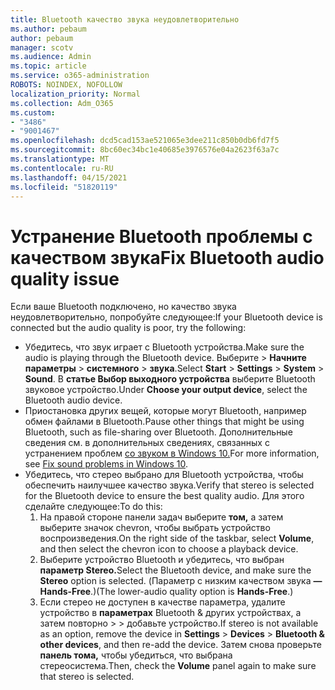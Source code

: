 ```yaml
---
title: Bluetooth качество звука неудовлетворительно
ms.author: pebaum
author: pebaum
manager: scotv
ms.audience: Admin
ms.topic: article
ms.service: o365-administration
ROBOTS: NOINDEX, NOFOLLOW
localization_priority: Normal
ms.collection: Adm_O365
ms.custom:
- "3486"
- "9001467"
ms.openlocfilehash: dcd5cad153ae521065e3dee211c850b0db6fd7f5
ms.sourcegitcommit: 8bc60ec34bc1e40685e3976576e04a2623f63a7c
ms.translationtype: MT
ms.contentlocale: ru-RU
ms.lasthandoff: 04/15/2021
ms.locfileid: "51820119"
---
```

# <a name="fix-bluetooth-audio-quality-issue"></a><span data-ttu-id="7216d-102">Устранение Bluetooth проблемы с качеством звука</span><span class="sxs-lookup"><span data-stu-id="7216d-102">Fix Bluetooth audio quality issue</span></span>

<span data-ttu-id="7216d-103">Если ваше Bluetooth подключено, но качество звука неудовлетворительно, попробуйте следующее:</span><span class="sxs-lookup"><span data-stu-id="7216d-103">If your Bluetooth device is connected but the audio quality is poor, try the following:</span></span>

- <span data-ttu-id="7216d-104">Убедитесь, что звук играет с Bluetooth устройства.</span><span class="sxs-lookup"><span data-stu-id="7216d-104">Make sure the audio is playing through the Bluetooth device.</span></span> <span data-ttu-id="7216d-105">Выберите   >  **Начните параметры**  >  **системного**  >  **звука**.</span><span class="sxs-lookup"><span data-stu-id="7216d-105">Select **Start** > **Settings** > **System** > **Sound**.</span></span> <span data-ttu-id="7216d-106">В **статье Выбор выходного устройства** выберите Bluetooth звуковое устройство.</span><span class="sxs-lookup"><span data-stu-id="7216d-106">Under **Choose your output device**, select the Bluetooth audio device.</span></span>
- <span data-ttu-id="7216d-107">Приостановка других вещей, которые могут Bluetooth, например обмен файлами в Bluetooth.</span><span class="sxs-lookup"><span data-stu-id="7216d-107">Pause other things that might be using Bluetooth, such as file-sharing over Bluetooth.</span></span> <span data-ttu-id="7216d-108">Дополнительные сведения см. в дополнительных сведениях, связанных с устранением проблем [со звуком в Windows 10.](https://support.microsoft.com/help/4520288/windows-10-fix-sound-problems)</span><span class="sxs-lookup"><span data-stu-id="7216d-108">For more information, see [Fix sound problems in Windows 10](https://support.microsoft.com/help/4520288/windows-10-fix-sound-problems).</span></span>
- <span data-ttu-id="7216d-109">Убедитесь, что стерео выбрано для Bluetooth устройства, чтобы обеспечить наилучшее качество звука.</span><span class="sxs-lookup"><span data-stu-id="7216d-109">Verify that stereo is selected for the Bluetooth device to ensure the best quality audio.</span></span> <span data-ttu-id="7216d-110">Для этого сделайте следующее:</span><span class="sxs-lookup"><span data-stu-id="7216d-110">To do this:</span></span> 
    1. <span data-ttu-id="7216d-111">На правой стороне панели задач выберите **том,** а затем выберите значок chevron, чтобы выбрать устройство воспроизведения.</span><span class="sxs-lookup"><span data-stu-id="7216d-111">On the right side of the taskbar, select **Volume**, and then select the chevron icon to choose a playback device.</span></span>
    2. <span data-ttu-id="7216d-112">Выберите устройство Bluetooth и убедитесь, что выбран **параметр Stereo.**</span><span class="sxs-lookup"><span data-stu-id="7216d-112">Select the Bluetooth device, and make sure the **Stereo** option is selected.</span></span> <span data-ttu-id="7216d-113">(Параметр с низким качеством звука **— Hands-Free**.)</span><span class="sxs-lookup"><span data-stu-id="7216d-113">(The lower-audio quality option is **Hands-Free**.)</span></span>
    3. <span data-ttu-id="7216d-114">Если стерео не доступен в качестве параметра, удалите устройство в **параметрах** Bluetooth & других устройствах, а затем повторно  >    >  добавьте устройство.</span><span class="sxs-lookup"><span data-stu-id="7216d-114">If stereo is not available as an option, remove the device in **Settings** > **Devices** > **Bluetooth & other devices**, and then re-add the device.</span></span> <span data-ttu-id="7216d-115">Затем снова проверьте **панель тома,** чтобы убедиться, что выбрана стереосистема.</span><span class="sxs-lookup"><span data-stu-id="7216d-115">Then, check the **Volume** panel again to make sure that stereo is selected.</span></span>

